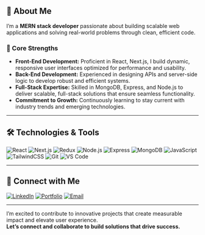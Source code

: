 ## 👋 About Me

I’m a **MERN stack developer** passionate about building scalable web applications and solving real-world problems through clean, efficient code.

### 💼 Core Strengths

- **Front-End Development:** Proficient in React, Next.js, I build dynamic, responsive user interfaces optimized for performance and usability.  
- **Back-End Development:** Experienced in designing APIs and server-side logic to develop robust and efficient systems.  
- **Full-Stack Expertise:** Skilled in MongoDB, Express, and Node.js to deliver scalable, full-stack solutions that ensure seamless functionality.  
- **Commitment to Growth:** Continuously learning to stay current with industry trends and emerging technologies.

---

## 🛠️ Technologies & Tools

![React](https://img.shields.io/badge/-React-61DAFB?style=flat-square&logo=react&logoColor=000)
![Next.js](https://img.shields.io/badge/-Next.js-000000?style=flat-square&logo=nextdotjs&logoColor=white)
![Redux](https://img.shields.io/badge/-Redux-764ABC?style=flat-square&logo=redux&logoColor=white)
![Node.js](https://img.shields.io/badge/-Node.js-339933?style=flat-square&logo=nodedotjs&logoColor=white)
![Express](https://img.shields.io/badge/-Express-000000?style=flat-square&logo=express&logoColor=white)
![MongoDB](https://img.shields.io/badge/-MongoDB-47A248?style=flat-square&logo=mongodb&logoColor=white)
![JavaScript](https://img.shields.io/badge/-JavaScript-F7DF1E?style=flat-square&logo=javascript&logoColor=black)
![TailwindCSS](https://img.shields.io/badge/-TailwindCSS-38B2AC?style=flat-square&logo=tailwind-css&logoColor=white)
![Git](https://img.shields.io/badge/-Git-F05032?style=flat-square&logo=git&logoColor=white)
![VS Code](https://img.shields.io/badge/-VSCode-007ACC?style=flat-square&logo=visual-studio-code&logoColor=white)

---

## 🔗 Connect with Me

[![LinkedIn](https://img.shields.io/badge/-LinkedIn-0A66C2?style=flat-square&logo=linkedin&logoColor=white)](https://www.linkedin.com/in/developer-faysal/)
[![Portfolio](https://img.shields.io/badge/-Portfolio-000?style=flat-square&logo=githubpages&logoColor=white)](https://me-md-faysal.netlify.app/)
[![Email](https://img.shields.io/badge/-Email-D14836?style=flat-square&logo=gmail&logoColor=white)](mailto:faysal7830@gmail.com)

---

I’m excited to contribute to innovative projects that create measurable impact and elevate user experience.  
**Let’s connect and collaborate to build solutions that drive success.**
